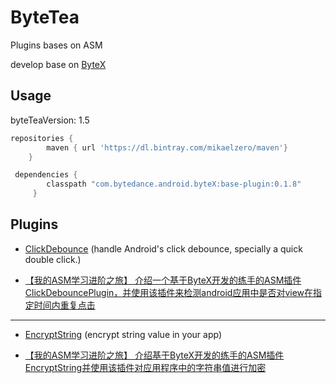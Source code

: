 # ByteTea
 Plugins bases on ASM


develop base on [ByteX](https://github.com/bytedance/ByteX)

## Usage
byteTeaVersion: 1.5

```gradle
repositories {
        maven { url 'https://dl.bintray.com/mikaelzero/maven'}
    }

 dependencies {
        classpath "com.bytedance.android.byteX:base-plugin:0.1.8"
     }

```


## Plugins

+ [ClickDebounce](https://github.com/MikaelZero/ByteTea/blob/master/ClickDebounce/README.md) (handle Android's click debounce, specially a quick double click.)

+ [【我的ASM学习进阶之旅】 介绍一个基于ByteX开发的练手的ASM插件ClickDebouncePlugin，并使用该插件来检测android应用中是否对view在指定时间内重复点击](https://ouyangpeng.blog.csdn.net/article/details/113647243)


------

+ [EncryptString](https://github.com/MikaelZero/ByteTea/blob/master/EncryptString/README.md) (encrypt string value in your app)

+ [【我的ASM学习进阶之旅】 介绍基于ByteX开发的练手的ASM插件EncryptString并使用该插件对应用程序中的字符串值进行加密](https://ouyangpeng.blog.csdn.net/article/details/113624388)
